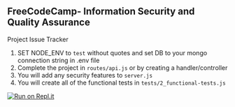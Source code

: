 **FreeCodeCamp**- Information Security and Quality Assurance
------

Project Issue Tracker

1) SET NODE_ENV to `test` without quotes and set DB to your mongo connection string in .env file
2) Complete the project in `routes/api.js` or by creating a handler/controller
3) You will add any security features to `server.js`
4) You will create all of the functional tests in `tests/2_functional-tests.js`

[![Run on Repl.it](https://repl.it/badge/github/jasmeetsohal/fcc-issue-tracker)](https://repl.it/github/jasmeetsohal/fcc-issue-tracker)


